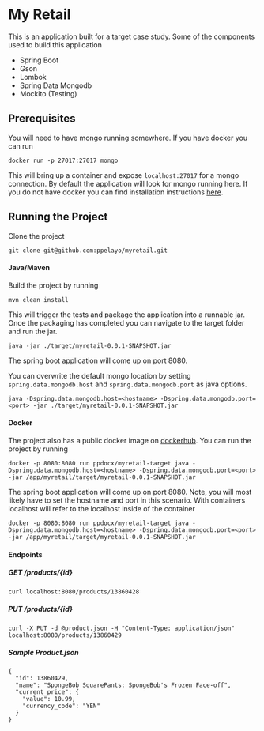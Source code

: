 # My Retail
This is an application built for a target case study.  Some of the components used to build this application

* Spring Boot
* Gson
* Lombok
* Spring Data Mongodb
* Mockito (Testing)

## Prerequisites
You will need to have mongo running somewhere. If you have docker you can run

    docker run -p 27017:27017 mongo

This will bring up a container and expose `localhost:27017` for a mongo connection.  By default the application will look for mongo running here.  If you do not have docker you can find installation instructions [here](https://docs.mongodb.com/manual/installation/).

## Running the Project

Clone the project

    git clone git@github.com:ppelayo/myretail.git

#### Java/Maven
Build the project by running

    mvn clean install

This will trigger the tests and package the application into a runnable jar.  Once the packaging has completed you can navigate to the target folder and run the jar.

    java -jar ./target/myretail-0.0.1-SNAPSHOT.jar

The spring boot application will come up on port 8080.

You can overwrite the default mongo location by setting `spring.data.mongodb.host` and `spring.data.mongodb.port` as java options.

    java -Dspring.data.mongodb.host=<hostname> -Dspring.data.mongodb.port=<port> -jar ./target/myretail-0.0.1-SNAPSHOT.jar


#### Docker
The project also has a public docker image on [dockerhub](https://hub.docker.com/r/ppdocx/myretail-target).  You can run the project by running

    docker -p 8080:8080 run ppdocx/myretail-target java -Dspring.data.mongodb.host=<hostname> -Dspring.data.mongodb.port=<port> -jar /app/myretail/target/myretail-0.0.1-SNAPSHOT.jar

The spring boot application will come up on port 8080. Note, you will most likely have to set the hostname and port in this scenario.  With containers localhost will refer to the localhost inside of the container

    docker -p 8080:8080 run ppdocx/myretail-target java -Dspring.data.mongodb.host=<hostname> -Dspring.data.mongodb.port=<port> -jar /app/myretail/target/myretail-0.0.1-SNAPSHOT.jar



#### Endpoints
##### GET /products/{id}

    curl localhost:8080/products/13860428

##### PUT /products/{id}

    curl -X PUT -d @product.json -H "Content-Type: application/json" localhost:8080/products/13860429


##### Sample Product.json
    {
      "id": 13860429,
      "name": "SpongeBob SquarePants: SpongeBob's Frozen Face-off",
      "current_price": {
        "value": 10.99,
        "currency_code": "YEN"
      }
    }




